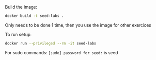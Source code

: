 Build the image:
```bash
docker build -t seed-labs .
```
Only needs to be done 1 time, then you use the image for other exercices

To run setup:
```bash
docker run --privileged --rm -it seed-labs
```

For sudo commands: `[sudo] password for seed:` is seed